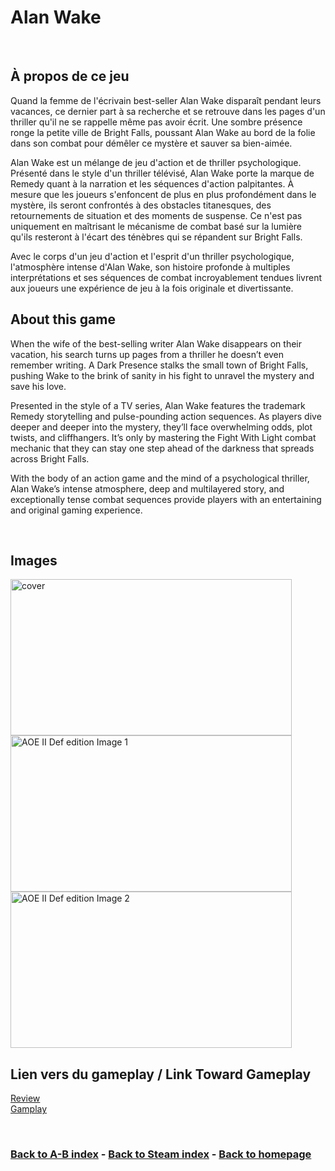 # Alan Wake

<br>

## À propos de ce jeu
Quand la femme de l'écrivain best-seller Alan Wake disparaît pendant leurs vacances, ce dernier part à sa recherche et se retrouve dans les pages d'un thriller qu'il ne se rappelle même pas avoir écrit. Une sombre présence ronge la petite ville de Bright Falls, poussant Alan Wake au bord de la folie dans son combat pour démêler ce mystère et sauver sa bien-aimée.

Alan Wake est un mélange de jeu d'action et de thriller psychologique. Présenté dans le style d'un thriller télévisé, Alan Wake porte la marque de Remedy quant à la narration et les séquences d'action palpitantes. À mesure que les joueurs s'enfoncent de plus en plus profondément dans le mystère, ils seront confrontés à des obstacles titanesques, des retournements de situation et des moments de suspense. Ce n'est pas uniquement en maîtrisant le mécanisme de combat basé sur la lumière qu'ils resteront à l'écart des ténèbres qui se répandent sur Bright Falls.

Avec le corps d'un jeu d'action et l'esprit d'un thriller psychologique, l'atmosphère intense d'Alan Wake, son histoire profonde à multiples interprétations et ses séquences de combat incroyablement tendues livrent aux joueurs une expérience de jeu à la fois originale et divertissante.

## About this game
When the wife of the best-selling writer Alan Wake disappears on their vacation, his search turns up pages from a thriller he doesn’t even remember writing. A Dark Presence stalks the small town of Bright Falls, pushing Wake to the brink of sanity in his fight to unravel the mystery and save his love.

Presented in the style of a TV series, Alan Wake features the trademark Remedy storytelling and pulse-pounding action sequences. As players dive deeper and deeper into the mystery, they’ll face overwhelming odds, plot twists, and cliffhangers. It’s only by mastering the Fight With Light combat mechanic that they can stay one step ahead of the darkness that spreads across Bright Falls.

With the body of an action game and the mind of a psychological thriller, Alan Wake’s intense atmosphere, deep and multilayered story, and exceptionally tense combat sequences provide players with an entertaining and original gaming experience.

<br>

## Images
<img src="capsule_616x353.jpg" alt="cover" style="width:450px; height:250px;"/>
<img src="boats.jpg" alt="AOE II Def edition Image 1" style="width:450px; height:250px;"/>
<img src="vlcsnap_2019_06_09_16h40m08s235.jpg" alt="AOE II Def edition Image 2" style="width:450px; height:250px;"/>

<br>

## Lien vers du gameplay / Link Toward Gameplay

[Review](https://www.youtube.com/watch?v=A0dtjq1qSTw)   
[Gamplay](https://www.youtube.com/watch?v=bSdg7VZM_8M)

<br>

### [Back to A-B index](/Steam/A-B/indexAB.html)  -  [Back to Steam index](/Steam/indexSteam.html)  -  [Back to homepage](/)
